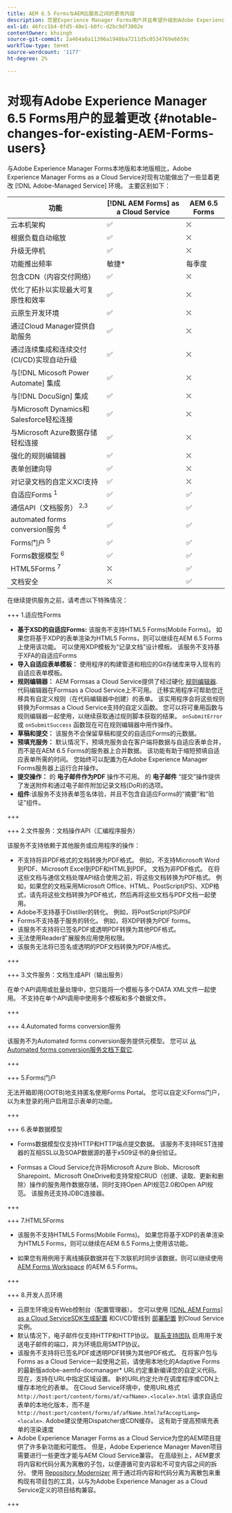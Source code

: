 ```yaml
---
title: AEM 6.5 Forms与AEM云服务之间的更改内容
description: 您是Experience Manager Forms用户并且希望升级到Adobe Experience Manager Formsas a Cloud Service吗？ 了解在升级或迁移到Cloud Service之前最显着的更改。
exl-id: 46fcc1b4-8fd5-40e1-b0fc-d2bc9df3802e
contentOwner: khsingh
source-git-commit: 2a464a0a11396a1948ba7211d5c0534769e6659c
workflow-type: tm+mt
source-wordcount: '1177'
ht-degree: 2%

---
```


# 对现有Adobe Experience Manager 6.5 Forms用户的显着更改  {#notable-changes-for-existing-AEM-Forms-users}

与Adobe Experience Manager Forms本地版和本地版相比，Adobe Experience Manager Forms as a Cloud Service对现有功能做出了一些显着更改 [!DNL Adobe-Managed Service] 环境。 主要区别如下：

| 功能 | [!DNL AEM Forms] as a Cloud Service | AEM 6.5 Forms |
|---|---|---|
| 云本机架构 | ✅ | ⛌ |
| 根据负载自动缩放 | ✅ | ⛌ |
| 升级无停机 | ✅ | ⛌ |
| 功能推出频率 | 敏捷* | 每季度 |
| 包含CDN（内容交付网络） | ✅ | ⛌ |
| 优化了拓扑以实现最大可复原性和效率 | ✅ | ⛌ |
| 云原生开发环境 | ✅ | ⛌ |
| 通过Cloud Manager提供自助服务 | ✅ | ⛌ |
| 通过连续集成和连续交付(CI/CD)实现自动升级 | ✅ | ⛌ |
| 与[!DNL Micosoft Power Automate] 集成  | ✅ | ⛌ |
| 与[!DNL DocuSign] 集成  | ✅ | ⛌ |
| 与Microsoft Dynamics和Salesforce轻松连接 | ✅ | ⛌ |
| 与Microsoft Azure数据存储轻松连接 | ✅ | ⛌ |
| 强化的规则编辑器 | ✅ | ⛌ |
| 表单创建向导 | ✅ | ⛌ |
| 对记录文档的自定义XCI支持 | ✅ | ⛌ |
| 自适应Forms <sup>1</sup> | ✅ | ✅ |
| 通信API（文档服务） <sup>2,3</sup> | ✅ | ✅ |
| automated forms conversion服务 <sup>4</sup> | ✅ | ✅ |
| Forms门户 <sup>5</sup> | ✅ | ✅ |
| Forms数据模型 <sup>6</sup> | ✅ | ✅ |
| HTML5Forms <sup>7</sup> | ⛌ | ✅ |
| 文档安全 | ⛌ | ✅ |

在继续提供服务之前，请考虑以下特殊情况：

+++ 1.适应性Forms

* **基于XSD的自适应Forms:** 该服务不支持HTML5 Forms(Mobile Forms)。 如果您将基于XDP的表单渲染为HTML5 Forms，则可以继续在AEM 6.5 Forms上使用该功能。 可以使用XDP模板为“记录文档”设计模板。 该服务不支持基于XFA的自适应Forms
* **导入自适应表单模板：** 使用程序的构建管道和相应的Git存储库来导入现有的自适应表单模板。
* **规则编辑器：** AEM Formsas a Cloud Service提供了经过硬化 [规则编辑器](rule-editor.md#visual-rule-editor). 代码编辑器在Formsas a Cloud Service上不可用。 迁移实用程序可帮助您迁移具有自定义规则（在代码编辑器中创建）的表单。 该实用程序会将这些规则转换为Formsas a Cloud Service支持的自定义函数。 您可以将可重用函数与规则编辑器一起使用，以继续获取通过规则脚本获取的结果。 `onSubmitError` 或 `onSubmitSuccess` 函数现在可在规则编辑器中用作操作。
* **草稿和提交：** 该服务不会保留草稿和提交的自适应Forms的元数据。
* **预填充服务：** 默认情况下，预填充服务会在客户端将数据与自适应表单合并，而不是在AEM 6.5 Forms的服务器上合并数据。 该功能有助于缩短预填自适应表单所需的时间。 您始终可以配置为在Adobe Experience Manager Forms服务器上运行合并操作。
* **提交操作：** 的 **电子邮件作为PDF** 操作不可用。 的 **电子邮件** “提交”操作提供了发送附件和通过电子邮件附加记录文档(DoR)的选项。
* **组件**:该服务不支持表单签名体验，并且不包含自适应Forms的“摘要”和“验证”组件。



+++


+++ 2.文件服务：文档操作API（汇编程序服务）


该服务不支持依赖于其他服务或应用程序的操作：

* 不支持将非PDF格式的文档转换为PDF格式。 例如，不支持Microsoft Word到PDF、Microsoft Excel到PDF和HTML到PDF。 文档为非PDF格式。 在将这些文档与通信文档处理API结合使用之前，将这些文档转换为PDF格式。 例如，如果您的文档采用Microsoft Office、HTML、PostScript(PS)、XDP格式，请先将这些文档转换为PDF格式，然后再将这些文档与PDF文档一起使用。
* Adobe不支持基于Distiller的转化。 例如，将PostScript(PS)PDF
* Forms不支持基于服务的转化。 例如，将XDP转换为PDF forms。
* 该服务不支持将已签名PDF或透明PDF转换为其他PDF格式。
* 无法使用Reader扩展服务应用使用权限。
* 该服务无法将已签名或透明的PDF文档转换为PDF/A格式。

+++


+++ 3.文件服务：文档生成API（输出服务）

在单个API调用或批量处理中，您只能将一个模板与多个DATA XML文件一起使用。 不支持在单个API调用中使用多个模板和多个数据文件。

+++

+++ 4.Automated forms conversion服务

该服务不为Automated forms conversion服务提供元模型。 您可以 [从Automated forms conversion服务文档下载它](https://experienceleague.adobe.com/docs/aem-forms-automated-conversion-service/using/extending-the-default-meta-model.html?lang=en#default-meta-model).

+++

+++ 5.Forms门户

无法开箱即用(OOTB)地支持匿名使用Forms Portal。 您可以自定义Forms门户，以为未登录的用户启用显示表单的功能。

+++

+++ 6.表单数据模型

* Forms数据模型仅支持HTTP和HTTP端点提交数据。 该服务不支持REST连接器的互相SSL以及SOAP数据源的基于x509证书的身份验证。

* Formsas a Cloud Service允许将Microsoft Azure Blob、Microsoft Sharepoint、Microsoft OneDrive和支持常规CRUD（创建、读取、更新和删除）操作的服务用作数据存储，同时支持Open API规范2.0和Open API规范。 该服务还支持JDBC连接器。

+++


+++ 7.HTML5Forms

* 该服务不支持HTML5 Forms(Mobile Forms)。 如果您将基于XDP的表单渲染为HTML5 Forms，则可以继续在AEM 6.5 Forms上使用该功能。

* 如果您有用例用于离线捕获数据并在下次联机时同步该数据，则可以继续使用 [AEM Forms Workspace](https://experienceleague.adobe.com/docs/experience-manager-65/forms/use-aem-forms-workspace/introduction-html-workspace.html) 的AEM 6.5 Forms。

+++





+++ 8.开发人员环境

* 云原生环境没有Web控制台（配置管理器）。 您可以使用 [[!DNL AEM Forms] as a Cloud ServiceSDK生成配置](https://experienceleague.adobe.com/docs/experience-manager-cloud-service/implementing/deploying/configuring-osgi.html?lang=en#generating-osgi-configurations-using-the-aem-sdk-quickstart) 和CI/CD管线到 [部署配置](https://experienceleague.adobe.com/docs/experience-manager-cloud-service/implementing/using-cloud-manager/deploy-code.html?lang=en#deployment-process) 到Cloud Service实例。
* 默认情况下，电子邮件仅支持HTTP和HTTP协议。 [联系支持团队](https://experienceleague.adobe.com/docs/experience-manager-cloud-service/implementing/developing/development-guidelines.html#sending-email) 启用用于发送电子邮件的端口，并为环境启用SMTP协议。
* 该服务不支持将已签名PDF或透明PDF转换为其他PDF格式。 在将客户包与Forms as a Cloud Service一起使用之前，请使用本地化的Adaptive Forms的最新版adobe-aemfd-docmanager* URL约定重新编译您的自定义代码。现在，支持在URL中指定区域设置。 新的URL约定允许在调度程序或CDN上缓存本地化的表单。 在Cloud Service环境中，使用URL格式 `http://host:port/content/forms/af/<afName>.<locale>.html` 请求自适应表单的本地化版本，而不是 `http://host:port/content/forms/af/afName.html?afAcceptLang=<locale>`. Adobe建议使用Dispatcher或CDN缓存。 这有助于提高预填充表单的渲染速度
* Adobe Experience Manager Forms as a Cloud Service为您的AEM项目提供了许多新功能和可能性。 但是，Adobe Experience Manager Maven项目需要进行一些更改才能与AEM Cloud Service兼容。 在高级别上，AEM要求将内容和代码分离为离散的子包，以便遵循可变内容和不可变内容之间的拆分。 使用 [Repository Modernizer](https://experienceleague.adobe.com/docs/experience-manager-cloud-service/moving/refactoring-tools/repo-modernizer.html) 用于通过将内容和代码分离为离散包来重构现有项目包的工具，以与为Adobe Experience Manager as a Cloud Service定义的项目结构兼容。


+++

<!-- 

### HTML5 Forms (Mobile Forms)

The service does not support HTML5 Forms (Mobile Forms). If you render your XDP-based forms as HTML5 Forms, you can continue using the feature on AEM 6.5 Forms.

### Adaptive Forms 

* **XSD-Based Adaptive Forms:** The service does not support HTML5 Forms (Mobile Forms). If you render your XDP-based forms as HTML5 Forms, you can continue using the feature on AEM 6.5 Forms. You can use XDP-template to design a template for Document for Record. The service does not support XFA based Adaptive Forms  
* **Importing Adaptive Form templates:** Use build pipeline and corresponding Git repository of your program to import existing Adaptive Form templates. 
*  **Rule editor:** AEM Forms as a Cloud Service provides a hardened [Rule editor](rule-editor.md#visual-rule-editor). The code editor is not available on Forms as a Cloud Service. The migration utility helps you migrate your forms that have custom rules (created in code editor). The utility converts such rules into custom functions supported on Forms as a Cloud Service. You can use the reusable functions with Rule editor to continue obtaining results obtained with rule scripts  The `onSubmitError` or `onSubmitSuccess` functions are now available as actions the Rule Editor.  
* **Drafts and submissions:** The service does not retain metadata for drafts and submitted Adaptive Forms.  
* **Prefill Service:** By default, the prefill service merges data with an Adaptive Form at client as opposed to merging data on Server in AEM 6.5 Forms. The feature helps improve the time required to prefill an Adaptive Form. You can always configure to run the merge action on the Adobe Experience Manager Forms Server. 
* **Submit actions:** The **Email as PDF** action is not available. The **Email** submit action provide options to send attachments and attach Document of Record (DoR) with email. 
* **Components**:  The service does not support in-form signing experience and does not include the Summary and Verify components for Adaptive Forms.  
* **Forms portal**: Support for anonymous use of Forms portal is not available out of the box (OOTB). You can customize the forms portal to enable displaying forms for non-logged in users.

### Form Data Model

* Forms data model supports only HTTP and HTTPs endpoints to submit data. The service does not support Mutual SSL for REST connector and x509 certificate-based authentication for SOAP data sources. * Forms as a Cloud Service allows to use Microsoft Azure Blob, Microsoft Sharepoint, Microsoft OneDrive, and services supporting general CRUD (Create, Read, Update, and Delete) operations as data stores, both Open API specification 2.0 and Open API specification are supported. The service also provides support for JDBC connector.


### Automated Forms Conversion Service     

The service does not provide meta-model for Automated Forms Conversion Service. You can [download it from Automated Forms Conversion Service documentation](https://experienceleague.adobe.com/docs/aem-forms-automated-conversion-service/using/extending-the-default-meta-model.html?lang=en#default-meta-model).


### Configurations

* Email support only HTTP and HTTPs protocols, by default. [Contact the support team](https://experienceleague.adobe.com/docs/experience-manager-cloud-service/implementing/developing/development-guidelines.html#sending-email) to enable ports for sending emails and to enable SMTP protocol for your environment.  
* If you use custom bundles, recompile your code with latest version of adobe-aemfd-docmanager before using these bundles with Forms as a Cloud Service. 


### Document Services: Document Manipulation APIs (Assembler Service)

The service does not support operations dependent on other services or applications:  

* Conversion of documents in a non-PDF format to a PDF format is not supported. For example, Microsoft Word to PDF, Microsoft Excel to PDF, and HTML to PDF are not supported. If your documents are in a non-PDF format. Convert such documents to PDF format before using those with Communications Document Manipulation APIs. For example, if your documents are in Microsoft Office, HTML, PostScript (PS), XDP format, convert these documents to PDF format before using those with PDF documents. 
* Adobe Distiller-based conversions are not supported. For example, PostScript(PS) to PDF
* Forms Service-based conversions are not supported. For example, XDP to PDF Forms.
* The service does not support converting a Signed PDF or Transparent PDF to another PDF format.
* Applying usage rights using Reader Extensions Service is not available. 
* The service does not provide the ability to convert signed or transparent PDF Documents to PDF/A format. 

### Document Services: Document Generation APIs (Output Service)

* In a single API call or batch, you can use one template with multiple DATA XML files. Using mutiple templates with multiple data files in a single API call is not supported. 

### Other differences

* A cloud-native environment does not have web console (configuration manager). You can use [[!DNL AEM Forms] as a Cloud Service SDK to generate configurations](https://experienceleague.adobe.com/docs/experience-manager-cloud-service/implementing/deploying/configuring-osgi.html?lang=en#generating-osgi-configurations-using-the-aem-sdk-quickstart) and CI/CD pipeline to [deploy the configuration](https://experienceleague.adobe.com/docs/experience-manager-cloud-service/implementing/using-cloud-manager/deploy-code.html?lang=en#deployment-process) to your Cloud Service instance.
* Email support only HTTP and HTTPs protocols, by default. [Contact the support team](https://experienceleague.adobe.com/docs/experience-manager-cloud-service/implementing/developing/development-guidelines.html#sending-email) to enable ports for sending emails and to enable SMTP protocol for your environment.
* The service does not support converting a Signed PDF or Transparent PDF to another PDF format.* Before using your customer bundles with Forms as a Cloud Service, recompile your custom code with the latest version of adobe-aemfd-docmanager* URL convention of localized Adaptive Forms now supports specifying a locale in the URL. New URL convention enables caching localized forms on a Dispatcher or CDN. On Cloud Service environment, use the URL format `http://host:port/content/forms/af/<afName>.<locale>.html` to request a localized version of an Adaptive Form instead of `http://host:port/content/forms/af/afName.html?afAcceptLang=<locale>`. Adobe recommends using Dispatcher or CDN caching. It helps improve rendering speed of prefilled forms 
* Adobe Experience Manager Forms as a Cloud Service brings many new features and possibilities into your AEM Projects. However, there are some changes required to Adobe Experience Manager Maven projects to be compatible with AEM Cloud Service. At a high-level, AEM requires a separation of content and code into discrete subpackages to respect the split between mutable and immutable content. Use the [Repository Modernizer](https://experienceleague.adobe.com/docs/experience-manager-cloud-service/moving/refactoring-tools/repo-modernizer.html) tool to restructure existing project packages by separating content and code into discrete packages to be compatible with the project structure defined for Adobe Experience Manager as a Cloud Service.
-->




